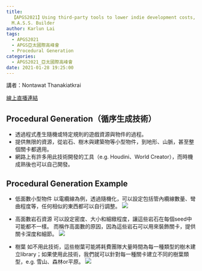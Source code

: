 ```yaml
---
title: 
  【APGS2021】Using third-party tools to lower indie development costs, a case of
  M.A.S.S. Builder
author: Karlun Lai
tags:
  - APGS2021
  - APGS亞太國際高峰會
  - Procedural Generation
categories:
  - APGS2021_亞太國際高峰會
date: 2021-01-28 19:25:00
---
```

講者：Nontawat Thanakiatkrai
<!--more-->
[線上直播連結](https://youtu.be/kLXB57-rHTg?t=2664)

Procedural Generation（循序生成技術）
---
- 透過程式產生隨機或特定規則的遊戲資源與物件的過程。
- 提供無限的資源，從岩石、樹木與建築物等小型物件，到地形、山脈，甚至整個關卡都適用。
- 網路上有許多用此技術開發的工具（e.g. Houdini、World Creator），而時機成熟後也可以自己開發。

Procedural Generation Example
---
- 低面數小型物件
以電纜線為例，透過隨機化，可以設定包括管內纜線數量、彎曲程度等，任何相似的東西都可以自行調整。
![](https://i.imgur.com/lhU1boG.jpg)

- 高面數岩石資源
可以設定密度、大小和細緻程度，讓這些岩石在每個seed中可能都不一樣。
而稱作高面數的原因，因為這些岩石可以用來裝飾關卡，提供關卡深度和細節。
![](https://i.imgur.com/NaGVjbz.jpg)

- 樹葉
如不用此技術，這些樹葉可能將耗費團隊大量時間為每一種類型的樹木建立library；如果使用此技術，我們就可以針對每一種關卡建立不同的樹葉類型，e.g. 雪山、森林or平原。
![](https://i.imgur.com/G8moeCB.jpg)